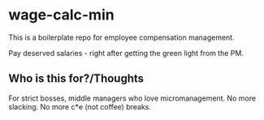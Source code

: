 # wage-calc-min

This is a boilerplate repo for employee compensation management. 

Pay deserved salaries - right after getting the green light from the PM. 

## Who is this for?/Thoughts
For strict bosses, middle managers who love micromanagement. No more slacking. No more c*e (not coffee) breaks.  
